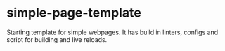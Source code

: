# simple-page-template

Starting template for simple webpages. It has build in linters, configs and script for building and live reloads.